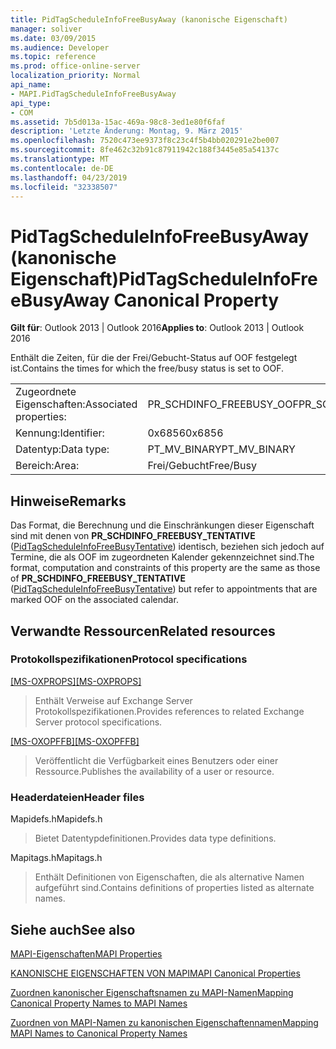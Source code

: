 ```yaml
---
title: PidTagScheduleInfoFreeBusyAway (kanonische Eigenschaft)
manager: soliver
ms.date: 03/09/2015
ms.audience: Developer
ms.topic: reference
ms.prod: office-online-server
localization_priority: Normal
api_name:
- MAPI.PidTagScheduleInfoFreeBusyAway
api_type:
- COM
ms.assetid: 7b5d013a-15ac-469a-98c8-3ed1e80f6faf
description: 'Letzte Änderung: Montag, 9. März 2015'
ms.openlocfilehash: 7520c473ee9373f8c23c4f5b4bb020291e2be007
ms.sourcegitcommit: 8fe462c32b91c87911942c188f3445e85a54137c
ms.translationtype: MT
ms.contentlocale: de-DE
ms.lasthandoff: 04/23/2019
ms.locfileid: "32338507"
---
```

# <a name="pidtagscheduleinfofreebusyaway-canonical-property"></a><span data-ttu-id="3f4b3-103">PidTagScheduleInfoFreeBusyAway (kanonische Eigenschaft)</span><span class="sxs-lookup"><span data-stu-id="3f4b3-103">PidTagScheduleInfoFreeBusyAway Canonical Property</span></span>

  
  
<span data-ttu-id="3f4b3-104">**Gilt für**: Outlook 2013 | Outlook 2016</span><span class="sxs-lookup"><span data-stu-id="3f4b3-104">**Applies to**: Outlook 2013 | Outlook 2016</span></span> 
  
<span data-ttu-id="3f4b3-105">Enthält die Zeiten, für die der Frei/Gebucht-Status auf OOF festgelegt ist.</span><span class="sxs-lookup"><span data-stu-id="3f4b3-105">Contains the times for which the free/busy status is set to OOF.</span></span>
  
|||
|:-----|:-----|
|<span data-ttu-id="3f4b3-106">Zugeordnete Eigenschaften:</span><span class="sxs-lookup"><span data-stu-id="3f4b3-106">Associated properties:</span></span>  <br/> |<span data-ttu-id="3f4b3-107">PR_SCHDINFO_FREEBUSY_OOF</span><span class="sxs-lookup"><span data-stu-id="3f4b3-107">PR_SCHDINFO_FREEBUSY_OOF</span></span>  <br/> |
|<span data-ttu-id="3f4b3-108">Kennung:</span><span class="sxs-lookup"><span data-stu-id="3f4b3-108">Identifier:</span></span>  <br/> |<span data-ttu-id="3f4b3-109">0x6856</span><span class="sxs-lookup"><span data-stu-id="3f4b3-109">0x6856</span></span>  <br/> |
|<span data-ttu-id="3f4b3-110">Datentyp:</span><span class="sxs-lookup"><span data-stu-id="3f4b3-110">Data type:</span></span>  <br/> |<span data-ttu-id="3f4b3-111">PT_MV_BINARY</span><span class="sxs-lookup"><span data-stu-id="3f4b3-111">PT_MV_BINARY</span></span>  <br/> |
|<span data-ttu-id="3f4b3-112">Bereich:</span><span class="sxs-lookup"><span data-stu-id="3f4b3-112">Area:</span></span>  <br/> |<span data-ttu-id="3f4b3-113">Frei/Gebucht</span><span class="sxs-lookup"><span data-stu-id="3f4b3-113">Free/Busy</span></span>  <br/> |
   
## <a name="remarks"></a><span data-ttu-id="3f4b3-114">Hinweise</span><span class="sxs-lookup"><span data-stu-id="3f4b3-114">Remarks</span></span>

<span data-ttu-id="3f4b3-115">Das Format, die Berechnung und die Einschränkungen dieser Eigenschaft sind mit denen von **PR_SCHDINFO_FREEBUSY_TENTATIVE** ([PidTagScheduleInfoFreeBusyTentative](pidtagscheduleinfofreebusytentative-canonical-property.md)) identisch, beziehen sich jedoch auf Termine, die als OOF im zugeordneten Kalender gekennzeichnet sind.</span><span class="sxs-lookup"><span data-stu-id="3f4b3-115">The format, computation and constraints of this property are the same as those of **PR_SCHDINFO_FREEBUSY_TENTATIVE** ([PidTagScheduleInfoFreeBusyTentative](pidtagscheduleinfofreebusytentative-canonical-property.md)) but refer to appointments that are marked OOF on the associated calendar.</span></span>
  
## <a name="related-resources"></a><span data-ttu-id="3f4b3-116">Verwandte Ressourcen</span><span class="sxs-lookup"><span data-stu-id="3f4b3-116">Related resources</span></span>

### <a name="protocol-specifications"></a><span data-ttu-id="3f4b3-117">Protokollspezifikationen</span><span class="sxs-lookup"><span data-stu-id="3f4b3-117">Protocol specifications</span></span>

<span data-ttu-id="3f4b3-118">[[MS-OXPROPS]](https://msdn.microsoft.com/library/f6ab1613-aefe-447d-a49c-18217230b148%28Office.15%29.aspx)</span><span class="sxs-lookup"><span data-stu-id="3f4b3-118">[[MS-OXPROPS]](https://msdn.microsoft.com/library/f6ab1613-aefe-447d-a49c-18217230b148%28Office.15%29.aspx)</span></span>
  
> <span data-ttu-id="3f4b3-119">Enthält Verweise auf Exchange Server Protokollspezifikationen.</span><span class="sxs-lookup"><span data-stu-id="3f4b3-119">Provides references to related Exchange Server protocol specifications.</span></span>
    
<span data-ttu-id="3f4b3-120">[[MS-OXOPFFB]](https://msdn.microsoft.com/library/1a527299-7211-4d27-a74c-b69bd0746320%28Office.15%29.aspx)</span><span class="sxs-lookup"><span data-stu-id="3f4b3-120">[[MS-OXOPFFB]](https://msdn.microsoft.com/library/1a527299-7211-4d27-a74c-b69bd0746320%28Office.15%29.aspx)</span></span>
  
> <span data-ttu-id="3f4b3-121">Veröffentlicht die Verfügbarkeit eines Benutzers oder einer Ressource.</span><span class="sxs-lookup"><span data-stu-id="3f4b3-121">Publishes the availability of a user or resource.</span></span>
    
### <a name="header-files"></a><span data-ttu-id="3f4b3-122">Headerdateien</span><span class="sxs-lookup"><span data-stu-id="3f4b3-122">Header files</span></span>

<span data-ttu-id="3f4b3-123">Mapidefs.h</span><span class="sxs-lookup"><span data-stu-id="3f4b3-123">Mapidefs.h</span></span>
  
> <span data-ttu-id="3f4b3-124">Bietet Datentypdefinitionen.</span><span class="sxs-lookup"><span data-stu-id="3f4b3-124">Provides data type definitions.</span></span>
    
<span data-ttu-id="3f4b3-125">Mapitags.h</span><span class="sxs-lookup"><span data-stu-id="3f4b3-125">Mapitags.h</span></span>
  
> <span data-ttu-id="3f4b3-126">Enthält Definitionen von Eigenschaften, die als alternative Namen aufgeführt sind.</span><span class="sxs-lookup"><span data-stu-id="3f4b3-126">Contains definitions of properties listed as alternate names.</span></span>
    
## <a name="see-also"></a><span data-ttu-id="3f4b3-127">Siehe auch</span><span class="sxs-lookup"><span data-stu-id="3f4b3-127">See also</span></span>



[<span data-ttu-id="3f4b3-128">MAPI-Eigenschaften</span><span class="sxs-lookup"><span data-stu-id="3f4b3-128">MAPI Properties</span></span>](mapi-properties.md)
  
[<span data-ttu-id="3f4b3-129">KANONISCHE EIGENSCHAFTEN VON MAPI</span><span class="sxs-lookup"><span data-stu-id="3f4b3-129">MAPI Canonical Properties</span></span>](mapi-canonical-properties.md)
  
[<span data-ttu-id="3f4b3-130">Zuordnen kanonischer Eigenschaftsnamen zu MAPI-Namen</span><span class="sxs-lookup"><span data-stu-id="3f4b3-130">Mapping Canonical Property Names to MAPI Names</span></span>](mapping-canonical-property-names-to-mapi-names.md)
  
[<span data-ttu-id="3f4b3-131">Zuordnen von MAPI-Namen zu kanonischen Eigenschaftennamen</span><span class="sxs-lookup"><span data-stu-id="3f4b3-131">Mapping MAPI Names to Canonical Property Names</span></span>](mapping-mapi-names-to-canonical-property-names.md)

